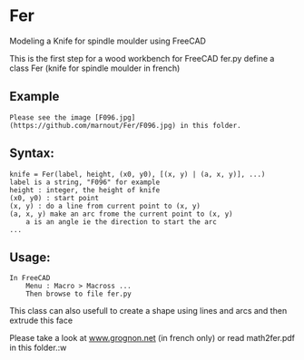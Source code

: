 # Fer
Modeling a Knife for spindle moulder using FreeCAD

This is the first step for a wood workbench for FreeCAD
fer.py define a class Fer (knife for spindle moulder in french)

## Example
	Please see the image [F096.jpg](https://github.com/marnout/Fer/F096.jpg) in this folder.

## Syntax: 
	knife = Fer(label, height, (x0, y0), [(x, y) | (a, x, y)], ...)
	label is a string, "F096" for example
	height : integer, the height of knife
	(x0, y0) : start point
	(x, y) : do a line from current point to (x, y)
	(a, x, y) make an arc frome the current point to (x, y)
		a is an angle ie the direction to start the arc
	...

## Usage:
	In FreeCAD 
		Menu : Macro > Macross ...
		Then browse to file fer.py

This class can also usefull to create a shape using lines and arcs and then extrude this face

Please take a look at www.grognon.net (in french only) or read math2fer.pdf in this folder.:w

